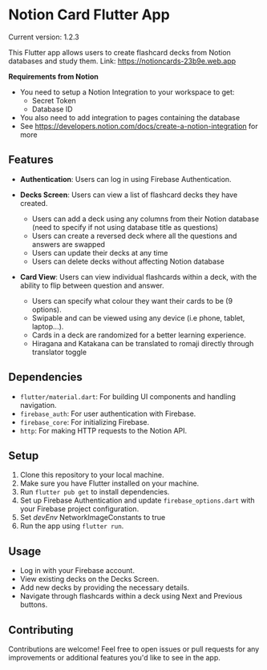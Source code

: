 # Notion Card Flutter App

Current version: 1.2.3

This Flutter app allows users to create flashcard decks from Notion databases and study them.
Link: https://notioncards-23b9e.web.app

**Requirements from Notion**

- You need to setup a Notion Integration to your workspace to get:
  - Secret Token
  - Database ID
- You also need to add integration to pages containing the database
- See https://developers.notion.com/docs/create-a-notion-integration for more

## Features

- **Authentication**: Users can log in using Firebase Authentication.
- **Decks Screen**: Users can view a list of flashcard decks they have created.

  - Users can add a deck using any columns from their Notion database (need to specify if not using database title as questions)
  - Users can create a reversed deck where all the questions and answers are swapped
  - Users can update their decks at any time
  - Users can delete decks without affecting Notion database
- **Card View**: Users can view individual flashcards within a deck, with the ability to flip between question and answer.

  - Users can specify what colour they want their cards to be (9 options).
  - Swipable and can be viewed using any device (i.e phone, tablet, laptop...).
  - Cards in a deck are randomized for a better learning experience.
  - Hiragana and Katakana can be translated to romaji directly through translator toggle

## Dependencies

- `flutter/material.dart`: For building UI components and handling navigation.
- `firebase_auth`: For user authentication with Firebase.
- `firebase_core`: For initializing Firebase.
- `http`: For making HTTP requests to the Notion API.

## Setup

1. Clone this repository to your local machine.
2. Make sure you have Flutter installed on your machine.
3. Run `flutter pub get` to install dependencies.
4. Set up Firebase Authentication and update `firebase_options.dart` with your Firebase project configuration.
5. Set *devEnv* NetworkImageConstants to true
6. Run the app using `flutter run`.

## Usage

- Log in with your Firebase account.
- View existing decks on the Decks Screen.
- Add new decks by providing the necessary details.
- Navigate through flashcards within a deck using Next and Previous buttons.

## Contributing

Contributions are welcome! Feel free to open issues or pull requests for any improvements or additional features you'd like to see in the app.
